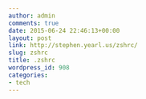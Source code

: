 ```yaml
---
author: admin
comments: true
date: 2015-06-24 22:46:13+00:00
layout: post
link: http://stephen.yearl.us/zshrc/
slug: zshrc
title: .zshrc
wordpress_id: 908
categories:
- tech
---
```



